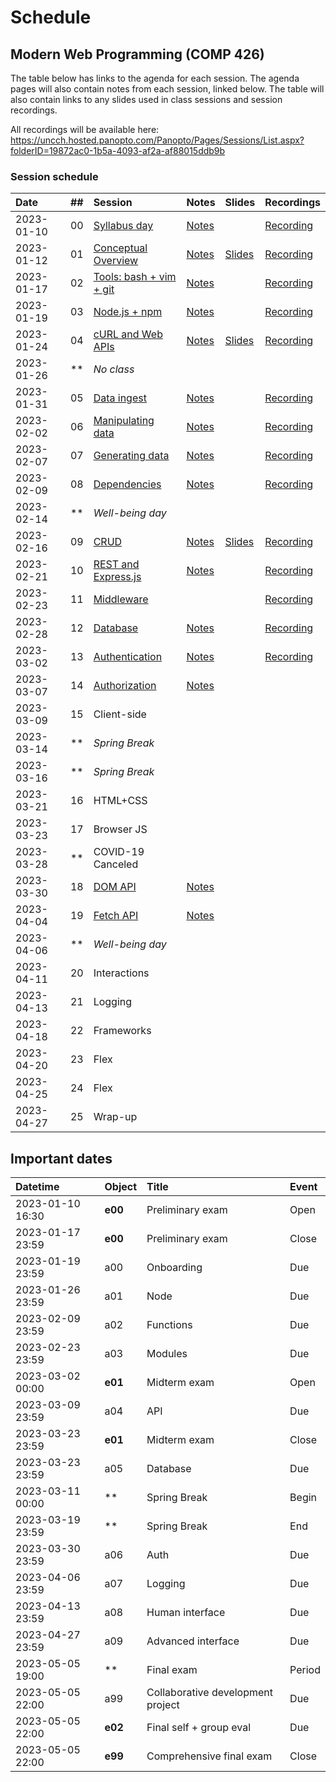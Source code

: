 # Schedule

## Modern Web Programming (COMP 426)

The table below has links to the agenda for each session.
The agenda pages will also contain notes from each session, linked below.
The table will also contain links to any slides used in class sessions and session recordings.

All recordings will be available here: https://uncch.hosted.panopto.com/Panopto/Pages/Sessions/List.aspx?folderID=19872ac0-1b5a-4093-af2a-af88015ddb9b

### Session schedule

| Date | ## | Session | Notes | Slides | Recordings |
|:--- |:--- |:--- |:--- |:--- |:--- |
| 2023-01-10 | 00 | [Syllabus day](./00-syllabus.md) | [Notes](./00-syllabus.md#notes) |  | [Recording](https://uncch.hosted.panopto.com/Panopto/Pages/Viewer.aspx?id=f39c9e8c-ed9b-4fdd-a66a-af86017b66fb) |
| 2023-01-12 | 01 | [Conceptual Overview](./01-overview.md) | [Notes](./01-overview.md#notes) | [Slides](https://docs.google.com/presentation/d/1pvG52hIARKD_JGr1QrtxpY66lShBqVEcNKDBvAe4HS4/edit?usp=sharing) | [Recording](https://uncch.hosted.panopto.com/Panopto/Pages/Viewer.aspx?id=01f4d5e1-ccea-443b-aae8-af88017eb128) |
| 2023-01-17 | 02 | [Tools: bash + vim + git](./02-tools.md) | [Notes](./02-tools.md#notes) |  | [Recording](https://uncch.hosted.panopto.com/Panopto/Pages/Viewer.aspx?id=04706274-2460-4e0e-9637-af8d018563f7) |
| 2023-01-19 | 03 | [Node.js + npm](./03-node.md) | [Notes](./03-node.md#notes) |  | [Recording](https://uncch.hosted.panopto.com/Panopto/Pages/Viewer.aspx?id=e6be22ca-23f2-4d86-a016-af8f0182211a) |
| 2023-01-24 | 04 | [cURL and Web APIs](./04-curl.md) | [Notes](./04-curl.md#notes) | [Slides](https://docs.google.com/presentation/d/1n-MjBziohhUBEKUnq3Bxe9gZnR4_ZwA08wj-o4joy8g/edit?usp=sharing) | [Recording](https://uncch.hosted.panopto.com/Panopto/Pages/Viewer.aspx?id=9d592765-5bf7-46a3-a9c0-af9401853d1b) |
| 2023-01-26 | ** | _No class_ | <!--[Notes](#notes)--> | <!--[Slides]()--> | <!--[Recording]()--> |
| 2023-01-31 | 05 | [Data ingest](./05-data-ingest.md) | [Notes](./05-data-ingest.md#notes) | <!--[Slides]()--> | [Recording](https://uncch.hosted.panopto.com/Panopto/Pages/Viewer.aspx?id=44ee0d66-e056-4211-a7db-af9b0181737f) |
| 2023-02-02 | 06 | [Manipulating data](./06-manipulating-data.md) | [Notes](./06-manipulating-data.md#notes) | <!--[Slides]()--> | [Recording](https://uncch.hosted.panopto.com/Panopto/Pages/Viewer.aspx?id=573257b1-f1a6-42e0-8944-af9d01829209) |
| 2023-02-07 | 07 | [Generating data](./07-generating-data.md) | [Notes](./07-generating-data.md#notes) | <!--[Slides]()--> | [Recording](https://uncch.hosted.panopto.com/Panopto/Pages/Viewer.aspx?id=d9c661c0-08e6-4e9b-ac42-afa201836134) |
| 2023-02-09 | 08 | [Dependencies](./08-dependencies.md) | [Notes](./08-dependencies.md#notes) | <!--[Slides]()--> | [Recording](https://uncch.hosted.panopto.com/Panopto/Pages/Viewer.aspx?id=90c85d86-4f81-408f-a094-afa4017ecd48) |
| 2023-02-14 | ** | _Well-being day_ |  |  |  |
| 2023-02-16 | 09 | [CRUD](./09-crud.md) | [Notes](./09-crud.md#notes) | [Slides](https://docs.google.com/presentation/d/1p9KxQ5hs6O-OS7xldBTZY6tWSBQFxNz8rrY3sQaTmFU/edit?usp=sharing) | [Recording](https://uncch.hosted.panopto.com/Panopto/Pages/Viewer.aspx?id=d5a3a734-de55-40b4-a469-afab017ed1b4) |
| 2023-02-21 | 10 | [REST and Express.js](./10-rest.md) | [Notes](./10-rest.md#notes) | <!--[Slides]()--> | [Recording](https://uncch.hosted.panopto.com/Panopto/Pages/Viewer.aspx?id=8789bb55-f03d-44cb-bad8-afb0017f5928) |
| 2023-02-23 | 11 | [Middleware](./11-middleware.md) | <!--[Notes](./11-middleware.md#notes)--> | <!--[Slides]()--> | [Recording](https://uncch.hosted.panopto.com/Panopto/Pages/Viewer.aspx?id=3b00013c-686c-4e5c-b7df-afb20182090f) |
| 2023-02-28 | 12 | [Database](./12-database.md) | [Notes](./12-database.md#notes) | <!--[Slides]()--> | [Recording](https://uncch.hosted.panopto.com/Panopto/Pages/Viewer.aspx?id=7ad0ce55-1266-4739-8cb8-afb70180afa1) |
| 2023-03-02 | 13 | [Authentication](./13-authentication.md) | [Notes](./13-authentication.md#notes) | <!--[Slides]()--> | [Recording](https://uncch.hosted.panopto.com/Panopto/Pages/Viewer.aspx?id=16ad434f-a299-461b-ba0e-afb90181128f) |
| 2023-03-07 | 14 | [Authorization](./14-authorization.md) | [Notes](./14-authorization.md#notes) | <!--[Slides]()--> | <!--[Recording]()--> |
| 2023-03-09 | 15 | Client-side | <!--[Notes](#notes)--> | <!--[Slides]()--> | <!--[Recording]()--> |
| 2023-03-14 | ** | _Spring Break_ |  |  |  |
| 2023-03-16 | ** | _Spring Break_ |  |  |  |
| 2023-03-21 | 16 | HTML+CSS | <!--[Notes](#notes)--> | <!--[Slides]()--> | <!--[Recording]()--> |
| 2023-03-23 | 17 | Browser JS | <!--[Notes](#notes)--> | <!--[Slides]()--> | <!--[Recording]()--> |
| 2023-03-28 | ** | COVID-19 Canceled | | | |
| 2023-03-30 | 18 | [DOM API](./18-dom.md) | [Notes](./18-dom.md#notes) | <!--[Slides]()--> | <!--[Recording]()--> |
| 2023-04-04 | 19 | [Fetch API](./19-fetch.md) | [Notes](./19-fetch.md#notes) | <!--[Slides]()--> | <!--[Recording]()--> |
| 2023-04-06 | ** | _Well-being day_ |  |  |  |
| 2023-04-11 | 20 | Interactions | <!--[Notes](#notes)--> | <!--[Slides]()--> | <!--[Recording]()--> |
| 2023-04-13 | 21 | Logging | <!--[Notes](#notes)--> | <!--[Slides]()--> | <!--[Recording]()--> |
| 2023-04-18 | 22 | Frameworks | <!--[Notes](#notes)--> | <!--[Slides]()--> | <!--[Recording]()--> |
| 2023-04-20 | 23 | Flex | <!--[Notes](#notes)--> | <!--[Slides]()--> | <!--[Recording]()--> |
| 2023-04-25 | 24 | Flex | <!--[Notes](#notes)--> | <!--[Slides]()--> | <!--[Recording]()--> |
| 2023-04-27 | 25 | Wrap-up | <!--[Notes](#notes)--> | <!--[Slides]()--> | <!--[Recording]()--> |

## Important dates

| Datetime | Object | Title | Event | 
|:--- |:--- |:--- |:--- |
| 2023-01-10 16:30 | **e00** | Preliminary exam | Open |
| 2023-01-17 23:59 | **e00** | Preliminary exam | Close |
| 2023-01-19 23:59 | a00 | Onboarding | Due |
| 2023-01-26 23:59 | a01 | Node | Due |
| 2023-02-09 23:59 | a02 | Functions | Due |
| 2023-02-23 23:59 | a03 | Modules | Due |
| 2023-03-02 00:00 | **e01** | Midterm exam | Open |
| 2023-03-09 23:59 | a04 | API | Due |
| 2023-03-23 23:59 | **e01** | Midterm exam | Close |
| 2023-03-23 23:59 | a05 | Database | Due |
| 2023-03-11 00:00 | **  | Spring Break | Begin |
| 2023-03-19 23:59 | **  | Spring Break | End |
| 2023-03-30 23:59 | a06 | Auth | Due |
| 2023-04-06 23:59 | a07 | Logging | Due |
| 2023-04-13 23:59 | a08 | Human interface | Due |
| 2023-04-27 23:59 | a09 | Advanced interface | Due |
| 2023-05-05 19:00 | **  | Final exam | Period |
| 2023-05-05 22:00 | a99 | Collaborative development project | Due |
| 2023-05-05 22:00 | **e02** | Final self + group eval | Due |
| 2023-05-05 22:00 | **e99** | Comprehensive final exam | Close |
